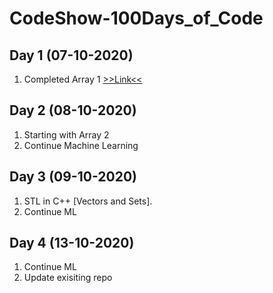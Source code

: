 # CodeShow-100Days_of_Code

## Day 1 (07-10-2020)
   1. Completed Array 1 [>>Link<<](https://github.com/Rishi-Sharma2002/Data-Structure-And-Algorithms)
## Day 2 (08-10-2020)
   1. Starting with Array 2 
   2. Continue Machine Learning 
## Day 3 (09-10-2020)
   1. STL in C++ [Vectors and Sets].
   2. Continue ML
## Day 4 (13-10-2020)
   1. Continue ML
   2. Update exisiting repo
   

